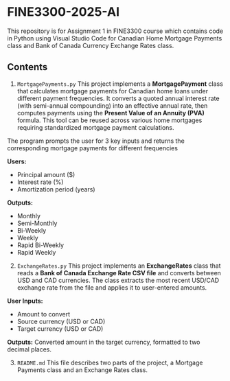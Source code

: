 # FINE3300-2025-AI
This repository is for Assignment 1 in FINE3300 course which contains code in Python using Visual Studio Code for Canadian Home Mortgage Payments class and Bank of Canada Currency Exchange Rates class.   

## Contents
1. `MortgagePayments.py` This project implements a **MortgagePayment** class that calculates mortgage payments for Canadian home loans under different payment frequencies. It converts a quoted annual interest rate (with semi-annual compounding) into an effective annual rate, then computes payments using the **Present Value of an Annuity (PVA)** formula. This tool can be reused across various home mortgages requiring standardized mortgage payment calculations.

The program prompts the user for 3 key inputs and returns the corresponding mortgage payments for different frequencies

**Users:**
- Principal amount ($)
- Interest rate (%)
- Amortization period (years)

**Outputs:**
- Monthly
- Semi-Monthly
- Bi-Weekly
- Weekly
- Rapid Bi-Weekly
- Rapid Weekly  

2. `ExchangeRates.py` This project implements an **ExchangeRates** class that reads a **Bank of Canada Exchange Rate CSV file** and converts between USD and CAD currencies. The class extracts the most recent USD/CAD exchange rate from the file and applies it to user-entered amounts.

**User Inputs:**
- Amount to convert
- Source currency (USD or CAD)
- Target currency (USD or CAD)

**Outputs:**
Converted amount in the target currency, formatted to two decimal places.

3. `README.md` This file describes two parts of the project, a Mortgage Payments class and an Exchange Rates class.

